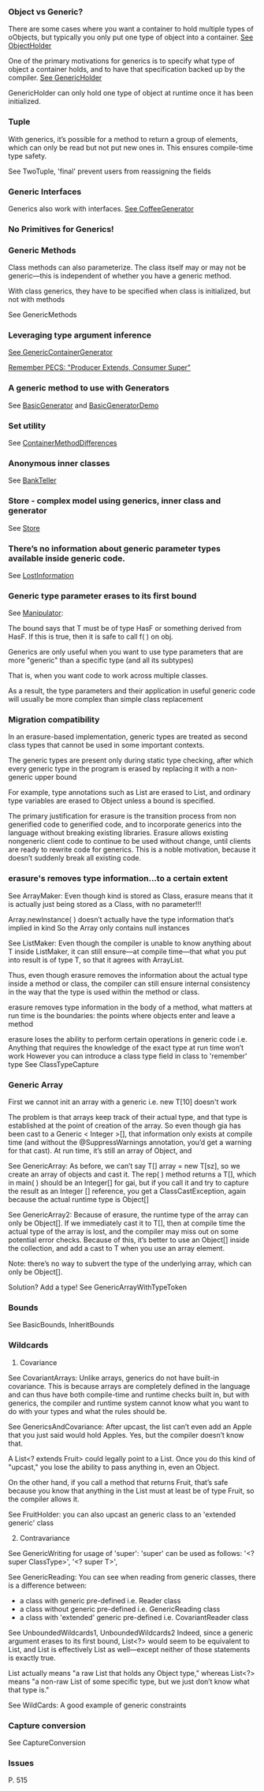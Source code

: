 ### Object vs Generic?

There are some cases where you want a container to hold multiple types of oObjects, but typically you only put one type of object into a container.
[See ObjectHolder](https://github.com/werdnakof/MyProgrammingNotes/blob/master/src/generics/ObjectHolder.java)

One of the primary motivations for generics is to specify what type of object a container holds, and to have that specification backed up by the compiler.
[See GenericHolder](https://github.com/werdnakof/MyProgrammingNotes/blob/master/src/generics/GenericHolder.java)

GenericHolder can only hold one type of object at runtime once
it has been initialized.

### Tuple
With generics, it’s possible for a method to return a group of
elements, which can only be read but not put new ones in.
This ensures compile-time type safety.

See TwoTuple, 'final' prevent users from reassigning the fields

### Generic Interfaces

Generics also work with interfaces. [See CoffeeGenerator](https://github.com/werdnakof/MyProgrammingNotes/blob/master/src/generics/CoffeeGenerator.java)

### No Primitives for Generics!

### Generic Methods

Class methods can also parameterize.
The class itself may or may not be generic—this is independent of whether you
have a generic method.

With class generics, they have to be specified when class is initialized,
but not with methods

See GenericMethods

### Leveraging type argument inference

[See GenericContainerGenerator](https://github.com/werdnakof/MyProgrammingNotes/blob/master/src/generics/GenericContainerGenerator.java)

[Remember PECS: "Producer Extends, Consumer Super"](https://stackoverflow.com/questions/4343202/difference-between-super-t-and-extends-t-in-java)

### A generic method to use with Generators

See [BasicGenerator](https://github.com/werdnakof/MyProgrammingNotes/blob/master/src/generics/BasicGenerator.java) and [BasicGeneratorDemo](https://github.com/werdnakof/MyProgrammingNotes/blob/master/src/generics/BasicGeneratorDemo.java)

### Set utility

See [ContainerMethodDifferences](https://github.com/werdnakof/MyProgrammingNotes/blob/master/src/generics/ContainerMethodDifferences.java)

### Anonymous inner classes

See [BankTeller](https://github.com/werdnakof/MyProgrammingNotes/blob/master/src/generics/BankTeller.java)

### Store - complex model using generics, inner class and generator

See [Store](https://github.com/werdnakof/MyProgrammingNotes/blob/master/src/generics/Store.java)

### There’s no information about generic parameter types available inside generic code.

See [LostInformation](https://github.com/werdnakof/MyProgrammingNotes/blob/master/src/generics/LostInformation.java)

### Generic type parameter erases to its first bound

See [Manipulator](https://github.com/werdnakof/MyProgrammingNotes/blob/master/src/generics/Manipulator.java):

The bound <T extends HasF> says that T must be of type HasF or something derived from HasF. If this is true, then it is safe to call f( ) on obj.

Generics are only useful when you want to use type parameters that are more "generic" than a specific type (and all its subtypes)

That is, when you want code to work across multiple classes.

As a result, the type parameters and their application in useful generic code will usually be more complex than simple class replacement

### Migration compatibility

In an erasure-based implementation, generic types are treated as second class types that cannot be used in some important contexts.

The generic types are present only during static type checking, after which every generic type in the program is erased by replacing it with a non-generic upper bound

For example, type annotations such as List<T> are erased to
List, and ordinary type variables are erased to Object unless a bound is specified.

The primary justification for erasure is the transition process from non generified code to
generified code, and to incorporate generics into the language without breaking existing
libraries. Erasure allows existing nongeneric client code to continue to be used without
change, until clients are ready to rewrite code for generics. This is a noble motivation,
because it doesn’t suddenly break all existing code.

### erasure's removes type information...to a certain extent ###

See ArrayMaker:
Even though kind is stored as Class<T>, erasure means that it is actually just being stored
as a Class, with no parameter!!!

Array.newInstance( ) doesn’t actually have the type information that’s implied in kind
So the Array only contains null instances

See ListMaker:
Even though the compiler is unable to know anything about T inside ListMaker,
it can still ensure—at compile time—that what you put into result is of type T,
so that it agrees with ArrayList<T>.

Thus, even though erasure removes the information about the actual type inside
a method or class, the compiler can still ensure internal consistency in the way that
the type is used within the method or class.

erasure removes type information in the body of a method, what matters at run time
is the boundaries: the points where objects enter and leave a method

erasure loses the ability to perform certain operations in generic code i.e.
Anything that requires the knowledge of the exact type at run time won’t work
However you can introduce a class type field in class to 'remember' type
See ClassTypeCapture

### Generic Array ###

First we cannot init an array with a generic i.e. new T[10] doesn't work

The problem is that arrays keep track of their actual type, and that type is established at the
point of creation of the array. So even though gia has been cast to a Generic < Integer >[],
that information only exists at compile time (and without the @SuppressWarnings
annotation, you’d get a warning for that cast). At run time, it’s still an array of Object, and

See GenericArray:
As before, we can’t say T[] array = new T[sz], so we create an array of objects and cast it.
The rep( ) method returns a T[], which in main( ) should be an Integer[] for gai, but if
you call it and try to capture the result as an Integer [] reference, you get a
ClassCastException, again because the actual runtime type is Object[]

See GenericArray2:
Because of erasure, the runtime type of the array can only be Object[]. If we immediately
cast it to T[], then at compile time the actual type of the array is lost, and the compiler may
miss out on some potential error checks. Because of this, it’s better to use an Object[] inside
the collection, and add a cast to T when you use an array element.

Note: there’s no way to subvert the type of the underlying array, which can only be Object[].

Solution? Add a type! See GenericArrayWithTypeToken

### Bounds ###

See BasicBounds, InheritBounds

### Wildcards ###

1. Covariance

See CovariantArrays:
Unlike arrays, generics do not have built-in covariance. This is
because arrays are completely defined in the language and can thus have both compile-time
and runtime checks built in, but with generics, the compiler and runtime system cannot
know what you want to do with your types and what the rules should be.

See GenericsAndCovariance:
After upcast, the list can’t even add an Apple that you just said would hold Apples.
Yes, but the compiler doesn’t know that.

A List<? extends Fruit> could legally point to a List<Orange>. Once you do this
kind of "upcast," you lose the ability to pass anything in, even an Object.

On the other hand, if you call a method that returns Fruit, that’s safe because you know that
anything in the List must at least be of type Fruit, so the compiler allows it.

See FruitHolder:
you can also upcast an generic class to an 'extended generic' class

2. Contravariance

See GenericWriting for usage of 'super':
'super' can be used as follows:
'<? super ClassType>', '<? super T>',

See GenericReading:
You can see when reading from generic classes, there is a difference between:
- a class with generic pre-defined i.e. Reader class
- a class without generic pre-defined i.e. GenericReading class
- a class with 'extended' generic pre-defined i.e. CovariantReader class

See UnboundedWildcards1, UnboundedWildcards2
Indeed, since a generic argument erases to its first bound,
List<?> would seem to be equivalent to List<Object>, and List is effectively
List<Object> as well—except neither of those statements is exactly true.

List actually means "a raw List that holds any Object type," whereas List<?> means
"a non-raw List of some specific type, but we just don’t know what that type is."

See WildCards:
A good example of generic constraints

### Capture conversion ###
See CaptureConversion

### Issues ###
P. 515

<!--stackedit_data:
eyJoaXN0b3J5IjpbLTQ5MDM3OTEwLDE1MjQ1MjEwNzddfQ==
-->